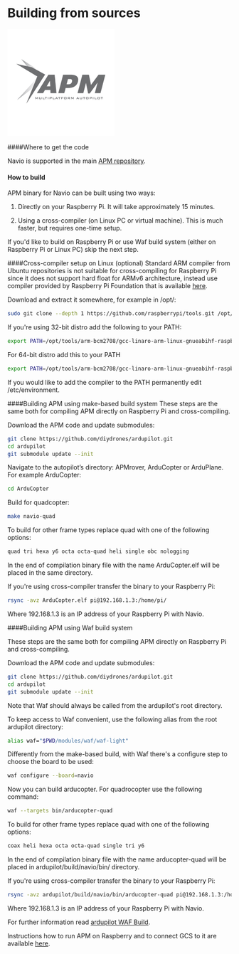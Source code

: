 # Building from sources

![](img/APM.png)

####Where to get the code

Navio is supported in the main [APM repository](https://github.com/diydrones/ardupilot).

#### How to build
APM binary for Navio can be built using two ways:  

1) Directly on your Raspberry Pi. It will take approximately 15 minutes.

2) Using a cross-compiler (on Linux PC or virtual machine). This is much faster, but requires one-time setup.

If you'd like to build on Raspberry Pi or use Waf build system (either on Raspberry Pi or Linux PC) skip the next step.

####Cross-compiler setup on Linux (optional)
Standard ARM compiler from Ubuntu repositories is not suitable for cross-compiling for Raspberry Pi since it does not support hard float for ARMv6 architecture, instead use compiler provided by Raspberry Pi Foundation that is available <a href="https://github.com/raspberrypi/tools" target="_blank" >here</a>.


Download and extract it somewhere, for example in /opt/:

```bash
sudo git clone --depth 1 https://github.com/raspberrypi/tools.git /opt/tools
```


If you're using 32-bit distro add the following to your PATH:

```bash
export PATH=/opt/tools/arm-bcm2708/gcc-linaro-arm-linux-gnueabihf-raspbian/bin:$PATH
```

For 64-bit distro add this to your PATH

```bash 
export PATH=/opt/tools/arm-bcm2708/gcc-linaro-arm-linux-gnueabihf-raspbian-x64/bin:$PATH
```

If you would like to add the compiler to the PATH permanently edit /etc/environment.

####Building APM  using make-based build system
These steps are the same both for compiling APM directly on Raspberry Pi and cross-compiling.

Download the APM code and update submodules:

```bash
git clone https://github.com/diydrones/ardupilot.git
cd ardupilot
git submodule update --init
```
Navigate to the autopilot’s directory: APMrover, ArduCopter or ArduPlane. For example ArduCopter:
```bash
cd ArduCopter
```

Build for quadcopter:
```bash
make navio-quad
```

To build for other frame types replace quad with one of the following options:

```bash
quad tri hexa y6 octa octa-quad heli single obc nologging
```

In the end of compilation binary file with the name ArduCopter.elf will be placed in the same directory.

If you're using cross-compiler transfer the binary to your Raspberry Pi:

```bash
rsync -avz ArduCopter.elf pi@192.168.1.3:/home/pi/
```

Where 192.168.1.3 is an IP address of your Raspberry Pi with Navio.

####Building APM using Waf build system

These steps are the same both for compiling APM directly on Raspberry Pi and cross-compiling.

Download the APM code and update submodules:
```bash
git clone https://github.com/diydrones/ardupilot.git
cd ardupilot
git submodule update --init
```
Note that Waf should always be called from the ardupilot's root directory.

To keep access to Waf convenient, use the following alias from the root ardupilot directory:
```bash
alias waf="$PWD/modules/waf/waf-light"
```
Differently from the make-based build, with Waf there's a configure step to choose the board to be used:
```bash
waf configure --board=navio
```
Now you can build arducopter. For quadrocopter use the following command:
```bash
waf --targets bin/arducopter-quad
```
To build for other frame types replace quad with one of the following options:
```bash
coax heli hexa octa octa-quad single tri y6
```
In the end of compilation binary file with the name arducopter-quad will be placed in ardupilot/build/navio/bin/ directory.

If you're using cross-compiler transfer the binary to your Raspberry Pi:
```bash
rsync -avz ardupilot/build/navio/bin/arducopter-quad pi@192.168.1.3:/home/pi/
```
Where 192.168.1.3 is an IP address of your Raspberry Pi with Navio.

For further information read [ardupilot WAF Build](https://github.com/ArduPilot/ardupilot/blob/master/README-WAF.md).

Instructions how to run APM on Raspberry and to connect GCS to it are available  [here](installation-and-running.md).
